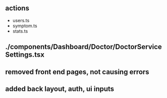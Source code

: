 ## actions
  - users.ts
  - symptom.ts
  - stats.ts

## ./components/Dashboard/Doctor/DoctorServiceSettings.tsx

## removed front end pages, not causing errors
## added back layout, auth, ui inputs
